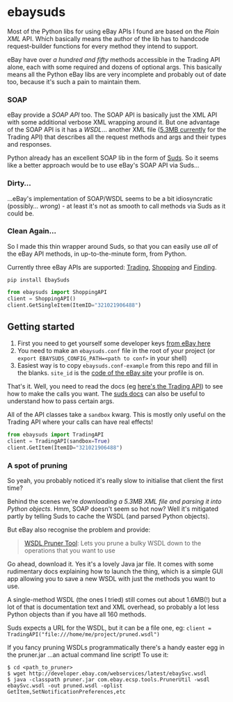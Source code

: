 # ebaysuds

Most of the Python libs for using eBay APIs I found are based on the _Plain XML_ API. Which basically means the author of the lib has to handcode request-builder functions for every method they intend to support.

eBay have over _a hundred and fifty_ methods accessible in the Trading API alone, each with some required and dozens of optional args. This basically means all the Python eBay libs are very incomplete and probably out of date too, because it's such a pain to maintain them.

### SOAP
eBay provide a _SOAP API_ too. The SOAP API is basically just the XML API with some additional verbose XML wrapping around it. But one advantage of the SOAP API is it has a _WSDL_… another XML file ([5.3MB currently](http://developer.ebay.com/webservices/latest/ebaySvc.wsdl) for the Trading API) that describes all the request methods and args and their types and responses.

Python already has an excellent SOAP lib in the form of [Suds](https://fedorahosted.org/suds/). So it seems like a better approach would be to use eBay's SOAP API via Suds...

### Dirty…
…eBay's implementation of SOAP/WSDL seems to be a bit idiosyncratic (possibly… _wrong_) - at least it's not as smooth to call methods via Suds as it could be. 

### Clean Again…
So I made this thin wrapper around Suds, so that you can easily use *all* of the eBay API methods, in up-to-the-minute form, from Python.

Currently three eBay APIs are supported: [Trading](https://www.x.com/developers/ebay/products/trading-api), [Shopping](https://www.x.com/developers/ebay/products/shopping-api) and [Finding](https://www.x.com/developers/ebay/products/finding-api).

`pip install EbaySuds`

```python
from ebaysuds import ShoppingAPI
client = ShoppingAPI()
client.GetSingleItem(ItemID="321021906488")
```

## Getting started

1. First you need to get yourself some developer keys [from eBay here](https://developer.ebay.com/DevZone/account/)
2. You need to make an `ebaysuds.conf` file in the root of your project (or `export EBAYSUDS_CONFIG_PATH=<path to conf>` in your shell)
3. Easiest way is to copy `ebaysuds.conf-example` from this repo and fill in the blanks. `site_id` is the [code of the eBay site](http://developer.ebay.com/DevZone/XML/docs/WebHelp/FieldDifferences-Site_IDs.html) your profile is on.

That's it. Well, you need to read the docs (eg [here's the Trading API](http://developer.ebay.com/DevZone/XML/docs/WebHelp/wwhelp/wwhimpl/js/html/wwhelp.htm?href=Overview-.html)) to see how to make the calls you want. The [suds docs](https://fedorahosted.org/suds/wiki/Documentation) can also be useful to understand how to pass certain args.

All of the API classes take a `sandbox` kwarg. This is mostly only useful on the Trading API where your calls can have real effects!

```python
from ebaysuds import TradingAPI
client = TradingAPI(sandbox=True)
client.GetItem(ItemID="321021906488")
```


### A spot of pruning

So yeah, you probably noticed it's really slow to initialise that client the first time?

Behind the scenes we're _downloading a 5.3MB XML file and parsing it into Python objects_. Hmm, SOAP doesn't seem so hot now? Well it's mitigated partly by telling Suds to cache the WSDL (and parsed Python objects).

But eBay also recognise the problem and provide:

> [WSDL Pruner Tool](http://developer.ebay.com/DevZone/codebase/wsdlpruner/pruner.zip): Lets you prune a bulky WSDL down to the operations that you want to use

Go ahead, download it. Yes it's a lovely Java jar file. It comes with some rudimentary docs explaining how to launch the thing, which is a simple GUI app allowing you to save a new WSDL with just the methods you want to use.

A single-method WSDL (the ones I tried) still comes out about 1.6MB(!) but a lot of that is documentation text and XML overhead, so probably a lot less Python objects than if you have all 160 methods.

Suds expects a URL for the WSDL, but it can be a file one, eg: `client = TradingAPI("file:///home/me/project/pruned.wsdl")`

If you fancy pruning WSDLs programmatically there's a handy easter egg in the pruner.jar ...an actual command line script! To use it:

```
$ cd <path_to_pruner>
$ wget http://developer.ebay.com/webservices/latest/ebaySvc.wsdl
$ java -classpath pruner.jar com.ebay.ecsp.tools.PrunerUtil -wsdl ebaySvc.wsdl -out pruned.wsdl -oplist GetItem,SetNotificationPreferences,etc
```